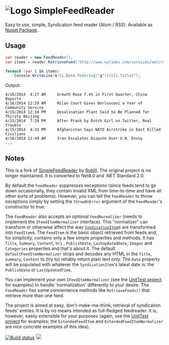 #  ![Logo](https://raw.githubusercontent.com/RobThree/SimpleFeedReader/master/Gfx/icon.png) SimpleFeedReader

Easy to use, simple, Syndication feed reader (Atom / RSS). Available as [Nuget Package](https://www.nuget.org/packages/SimpleFeedReader/).

## Usage

```c#
var reader = new FeedReader();
var items = reader.RetrieveFeed("http://www.nytimes.com/services/xml/rss/nyt/International.xml");

foreach (var i in items)
    Console.WriteLine($"{i.Date.ToString("g")}\t{i.Title}");
````
Output:

```
4/16/2014  4:27 AM     Growth Rose 7.4% in First Quarter, China Reports
4/16/2014 12:29 AM     Milan Court Gives Berlusconi a Year of Community Service
4/15/2014 12:34 PM     Desalination Plant Said to Be Planned for Thirsty Beijing
4/15/2014  7:24 PM     After Prank by Dutch Girl on Twitter, Real Trouble
4/15/2014  4:33 PM     Afghanistan Says NATO Airstrike in East Killed Civilians
4/16/2014 12:49 AM     Iran Escalates Dispute Over U.N. Envoy
...
````

## Notes

This is a fork of [SimpleFeedReader](https://github.com/RobThree/SimpleFeedReader) by [RobIII](https://github.com/RobThree). The original project is no longer maintained. It is converted
to Net8.0 and .NET Standard 2.0.

By default the `FeedReader` suppresses exceptions (since feeds tend to go down occasionally, they contain invalid XML from time-to-time and have all other sorts of problems). However, you can tell the `FeedReader` to throw exceptions simply by setting the `throwOnError` argument of the `FeedReader`'s constructor to true.

The `FeedReader` also accepts an optional `FeedNormalizer` (needs to implement the `IFeedItemNormalizer` interface). This "normalizer" can transform or otherwise affect the way [`SyndicationItem`](http://msdn.microsoft.com/en-us/library/system.servicemodel.syndication.syndicationitem.aspx)s are transformed into `FeedItem`s. The `FeedItem` is the basic object retrieved from feeds and, for simplicity, contains only a few simple properties and methods. It has `Title`, `Summary`, `Content`, `Uri` , `PublishDate`, `LastUpdatedDate`, `Images` and `Categories` properties and that's about it. The default `DefaultFeedItemNormalizer` strips and decodes any HTML in the `Title`, `Summary`, `Content` to (try to) reliably return plain text only. The `Date` property will be populated with whatever the `SyndicationItem`'s latest date is: the `PublishDate` or `LastUpdatedTime`.

You can implement your own `IFeedItemNormalizer` (see the [UnitTest project](https://github.com/RobThree/SimpleFeedReader/tree/master/SimpleFeedReaderTests) for examples) to handle 'normalization' differently to your desire. The `FeedReader` has some convienience methods like `RetrieveFeeds()` that retrieve more than one feed.

The project is aimed at easy, don't-make-me-think, retrieval of syndication feeds' entries. It is by no means intended as full-fledged feedreader. It is, however, easily extensible for your purposes (again, see the [UnitTest project](https://github.com/RobThree/SimpleFeedReader/tree/master/SimpleFeedReaderTests) for examples; the `ExtendedFeedItem` and `ExtendedFeedItemNormalizer` are nice concrete examples of this idea).


[![Build status](https://github.com/gjkaal/SimpleFeedReader/actions/workflows/dotnet.yml/badge.svg)](https://github.com/gjkaal/SimpleFeedReader/actions/workflows/dotnet.yml/badge.svg) 
<a href="https://www.nuget.org/packages/N2.FeedReader"><img src="http://img.shields.io/nuget/v/N2.FeedReader.svg?style=flat-square" alt="NuGet version" height="18"></a>

